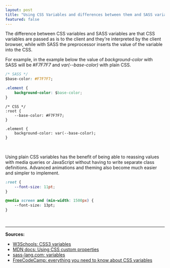 ```yaml
---
layout: post
title: "Using CSS Variables and differences between them and SASS variables"
featured: false
---
```


The difference between CSS variables and SASS variables are that CSS variables are passed as is to the client and they're interpreted by the client browser, while with SASS the preprocessor inserts the value of the variable into the CSS. 

For example, in the example below the value of *background-color* with SASS will be #*F7F7F7* and *var(--base-color)* with plain CSS.

```css
/* SASS */
$base-color: #F7F7F7;

.element {
	background-color: $base-color;
}
```

```
/* CSS */
:root {
	--base-color: #F7F7F7;
}

.element {
	background-color: var(--base-color);
}
```

<br/>

Using plain CSS variables has the benefit of being able to reassing values with media queries or JavaScript without having to write separate class definitions. Advanced animations and theming also become much easier and simpler to implement.

```css
:root {
	--font-size: 11pt;
}

@media screen and (min-width: 1500px) {
	--font-size: 13pt;
}
```

<br/>

___

**Sources:**

- [W3Schools: CSS3 variables](https://www.w3schools.com/css/css3_variables.asp)
- [MDN docs: Using CSS custom properties](https://developer.mozilla.org/en-US/docs/Web/CSS/Using_CSS_custom_properties)
- [sass-lang.com: variables ](https://sass-lang.com/documentation/variables)
- [FreeCodeCamp: everything you need to know about CSS variables](https://www.freecodecamp.org/news/everything-you-need-to-know-about-css-variables-c74d922ea855/)
